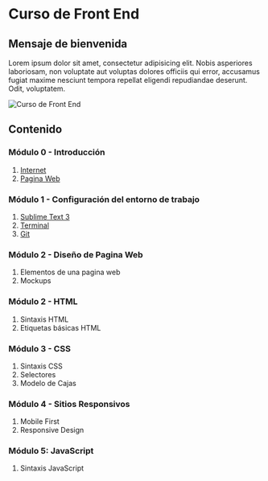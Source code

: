 # Curso de Front End 

## Mensaje de bienvenida
Lorem ipsum dolor sit amet, consectetur adipisicing elit. Nobis asperiores laboriosam, non voluptate aut voluptas dolores officiis qui error, accusamus fugiat maxime nesciunt tempora repellat eligendi repudiandae deserunt. Odit, voluptatem.

  ![Curso de Front End](http://www.photolibrarysoftware.com/wp-content/uploads/2015/11/html5-defeats-adobe-flash.jpg)

## Contenido

### Módulo 0 - Introducción
  1. [Internet](#internet)
  2. [Pagina Web](#pagina-web)

### Módulo 1 - Configuración del entorno de trabajo
  1. [Sublime Text 3](#sublime-text-3)
  2. [Terminal](#terminal)
  3. [Git](#git)

### Módulo 2 - Diseño de Pagina Web
  1. Elementos de una pagina web
  2. Mockups

### Módulo 2 - HTML
  1. Sintaxis HTML
  2. Etiquetas básicas HTML

### Módulo 3 - CSS
  1. Sintaxis CSS
  2. Selectores
  3. Modelo de Cajas

### Módulo 4 - Sitios Responsivos
  1. Mobile First
  2. Responsive Design


### Módulo 5: JavaScript
  1. Sintaxis JavaScript
